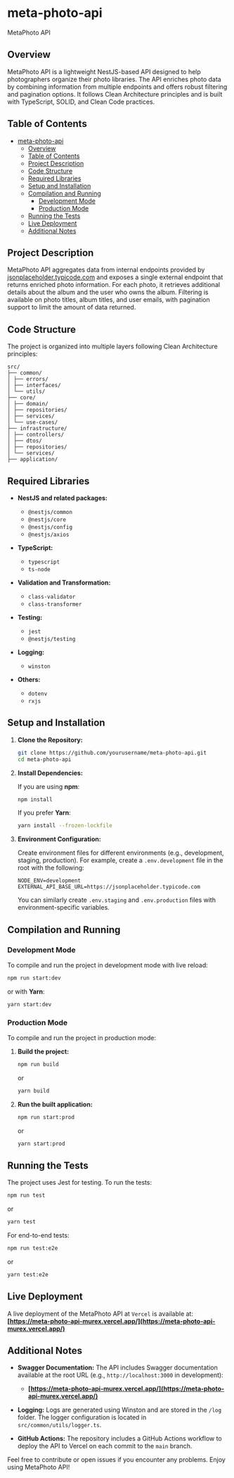 # meta-photo-api

MetaPhoto API

## Overview

MetaPhoto API is a lightweight NestJS-based API designed to help photographers organize their photo libraries. The API enriches photo data by combining information from multiple endpoints and offers robust filtering and pagination options. It follows Clean Architecture principles and is built with TypeScript, SOLID, and Clean Code practices.

## Table of Contents

- [meta-photo-api](#meta-photo-api)
  - [Overview](#overview)
  - [Table of Contents](#table-of-contents)
  - [Project Description](#project-description)
  - [Code Structure](#code-structure)
  - [Required Libraries](#required-libraries)
  - [Setup and Installation](#setup-and-installation)
  - [Compilation and Running](#compilation-and-running)
    - [Development Mode](#development-mode)
    - [Production Mode](#production-mode)
  - [Running the Tests](#running-the-tests)
  - [Live Deployment](#live-deployment)
  - [Additional Notes](#additional-notes)

## Project Description

MetaPhoto API aggregates data from internal endpoints provided by [jsonplaceholder.typicode.com](https://jsonplaceholder.typicode.com) and exposes a single external endpoint that returns enriched photo information. For each photo, it retrieves additional details about the album and the user who owns the album. Filtering is available on photo titles, album titles, and user emails, with pagination support to limit the amount of data returned.

## Code Structure

The project is organized into multiple layers following Clean Architecture principles:

```text
src/
├── common/
│ ├── errors/
│ ├── interfaces/
│ └── utils/
├── core/
│ ├── domain/
│ ├── repositories/
│ ├── services/
│ └── use-cases/
├── infrastructure/
│ ├── controllers/
│ ├── dtos/
│ ├── repositories/
│ └── services/
├── application/
```

## Required Libraries

- **NestJS and related packages:**
  - `@nestjs/common`
  - `@nestjs/core`
  - `@nestjs/config`
  - `@nestjs/axios`
- **TypeScript:**
  - `typescript`
  - `ts-node`
- **Validation and Transformation:**
  - `class-validator`
  - `class-transformer`
- **Testing:**

  - `jest`
  - `@nestjs/testing`

- **Logging:**
  - `winston`
- **Others:**
  - `dotenv`
  - `rxjs`

## Setup and Installation

1. **Clone the Repository:**

   ```bash
   git clone https://github.com/yourusername/meta-photo-api.git
   cd meta-photo-api
   ```

2. **Install Dependencies:**

   If you are using **npm**:

   ```bash
   npm install
   ```

   If you prefer **Yarn**:

   ```bash
   yarn install --frozen-lockfile
   ```

3. **Environment Configuration:**

   Create environment files for different environments (e.g., development, staging, production). For example, create a `.env.development` file in the root with the following:

   ```dotenv
   NODE_ENV=development
   EXTERNAL_API_BASE_URL=https://jsonplaceholder.typicode.com
   ```

   You can similarly create `.env.staging` and `.env.production` files with environment-specific variables.

## Compilation and Running

### Development Mode

To compile and run the project in development mode with live reload:

```bash
npm run start:dev
```

or with **Yarn**:

```bash
yarn start:dev
```

### Production Mode

To compile and run the project in production mode:

1. **Build the project:**

   ```bash
   npm run build
   ```

   or

   ```bash
   yarn build
   ```

2. **Run the built application:**

   ```bash
   npm run start:prod
   ```

   or

   ```bash
   yarn start:prod
   ```

## Running the Tests

The project uses Jest for testing. To run the tests:

```bash
npm run test
```

or

```bash
yarn test
```

For end-to-end tests:

```bash
npm run test:e2e
```

or

```bash
yarn test:e2e
```

## Live Deployment

A live deployment of the MetaPhoto API at `Vercel` is available at:
**[https://meta-photo-api-murex.vercel.app/](https://meta-photo-api-murex.vercel.app/)**

## Additional Notes

- **Swagger Documentation:**
  The API includes Swagger documentation available at the root URL (e.g., `http://localhost:3000` in development):

  - **[https://meta-photo-api-murex.vercel.app/](https://meta-photo-api-murex.vercel.app/)**

- **Logging:**
  Logs are generated using Winston and are stored in the `/log` folder. The logger configuration is located in `src/common/utils/logger.ts`.

- **GitHub Actions:**
  The repository includes a GitHub Actions workflow to deploy the API to Vercel on each commit to the `main` branch.

Feel free to contribute or open issues if you encounter any problems. Enjoy using MetaPhoto API!
